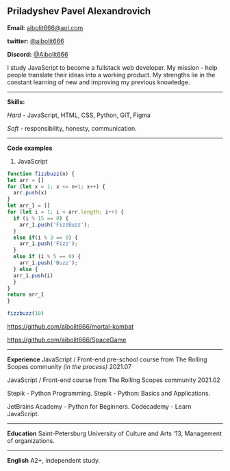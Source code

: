 **Priladyshev Pavel Alexandrovich**
---
**Email:** [aibolit666@aol.com](mailto:aibolit666@aol.com)

**twitter:** [@aibolit666](https://twitter.com/aibolit666)

**Discord:** [@Aibolit666](https://discord.com/channels/@Aibolit666)
 
 I study JavaScript to become a fullstack web developer. My mission - help people translate their ideas into a working product. My strengths lie in the constant learning of new and improving my previous knowledge.
- - -

**Skills:**

*Hard*  - JavaScript, HTML, CSS, Python, GIT, Figma

*Soft*  - responsibility, honesty, communication.
- - -

**Code examples**
1. JavaScript
  ```javascript
  function fizzbuzz(n) {
  let arr = []
  for (let x = 1; x <= n+1; x++) {
    arr.push(x)
  }
  let arr_1 = []
  for (let i = 1; i < arr.length; i++) {
    if (i % 15 == 0) {
      arr_1.push('FizzBuzz');     
    }
    else if(i % 3 == 0) {
      arr_1.push('Fizz');     
    }
    else if (i % 5 == 0) {
      arr_1.push('Buzz');     
    } else {
    arr_1.push(i)
    }
  }
  return arr_1
}

fizzbuzz(10)
  ```

https://github.com/aibolit666/mortal-kombat

https://github.com/aibolit666/SpaceGame
- - -

**Experience**
JavaScript / Front-end pre-school course from The Rolling Scopes community
*(in the process)* 2021.07

JavaScript / Front-end course from The Rolling Scopes community 2021.02

Stepik - Python Programming. Stepik - Python: Basics and Applications.

JetBrains Academy - Python for Beginners. Codecademy - Learn JavaScript.
- - -

**Education**
Saint-Petersburg University of Culture and Arts '13, Management of organizations.
- - -

**English** 
A2+, independent study.
